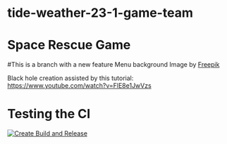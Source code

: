 # tide-weather-23-1-game-team
# Space Rescue Game

#This is a branch with a new feature
Menu background 
Image by <a href="https://www.freepik.com/free-vector/gradient-galaxy-background_14658088.htm#query=space%20background&position=2&from_view=keyword&track=ais">Freepik</a>

Black hole creation assisted by this tutorial:
https://www.youtube.com/watch?v=FlE8e1JwVzs
# Testing the CI


[![Create Build and Release](https://github.com/ChaseBENNC9/Space-Rescue/actions/workflows/ci-build-and-release.yml/badge.svg)](https://github.com/ChaseBENNC9/Space-Rescue/actions/workflows/ci-build-and-release.yml)
